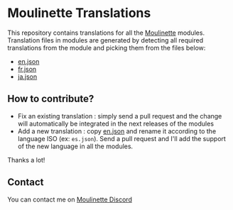 #  Moulinette Translations

This repository contains translations for all the [Moulinette](https://github.com/SvenWerlen/moulinette-core) modules.
Translation files in modules are generated by detecting all required translations from the module and picking them from the files below:

* [en.json](en.json)
* [fr.json](fr.json)
* [ja.json](ja.json)

## How to contribute?

* Fix an existing translation : simply send a pull request and the change will automatically be integrated in the next releases of the modules
* Add a new translation : copy [en.json](en.json) and rename it according to the language ISO (ex: `es.json`). Send a pull request and I'll add the support of the new language in all the modules.

Thanks a lot!

## Contact

You can contact me on [Moulinette Discord](https://discord.gg/xg3dcMQfP2)
